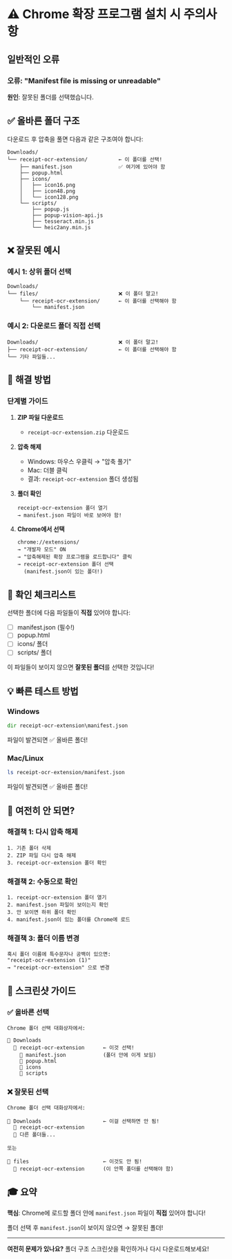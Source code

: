 # ⚠️ Chrome 확장 프로그램 설치 시 주의사항

## 일반적인 오류

### 오류: "Manifest file is missing or unreadable"

**원인**: 잘못된 폴더를 선택했습니다.

## ✅ 올바른 폴더 구조

다운로드 후 압축을 풀면 다음과 같은 구조여야 합니다:

```
Downloads/
└── receipt-ocr-extension/          ← 이 폴더를 선택!
    ├── manifest.json               ✅ 여기에 있어야 함
    ├── popup.html
    ├── icons/
    │   ├── icon16.png
    │   ├── icon48.png
    │   └── icon128.png
    └── scripts/
        ├── popup.js
        ├── popup-vision-api.js
        ├── tesseract.min.js
        └── heic2any.min.js
```

## ❌ 잘못된 예시

### 예시 1: 상위 폴더 선택
```
Downloads/
└── files/                          ❌ 이 폴더 말고!
    └── receipt-ocr-extension/      ← 이 폴더를 선택해야 함
        └── manifest.json
```

### 예시 2: 다운로드 폴더 직접 선택
```
Downloads/                          ❌ 이 폴더 말고!
├── receipt-ocr-extension/          ← 이 폴더를 선택해야 함
└── 기타 파일들...
```

## 🔧 해결 방법

### 단계별 가이드

1. **ZIP 파일 다운로드**
   - `receipt-ocr-extension.zip` 다운로드

2. **압축 해제**
   - Windows: 마우스 우클릭 → "압축 풀기"
   - Mac: 더블 클릭
   - 결과: `receipt-ocr-extension` 폴더 생성됨

3. **폴더 확인**
   ```
   receipt-ocr-extension 폴더 열기
   → manifest.json 파일이 바로 보여야 함!
   ```

4. **Chrome에서 선택**
   ```
   chrome://extensions/
   → "개발자 모드" ON
   → "압축해제된 확장 프로그램을 로드합니다" 클릭
   → receipt-ocr-extension 폴더 선택
     (manifest.json이 있는 폴더!)
   ```

## 🎯 확인 체크리스트

선택한 폴더에 다음 파일들이 **직접** 있어야 합니다:

- [ ] manifest.json (필수!)
- [ ] popup.html
- [ ] icons/ 폴더
- [ ] scripts/ 폴더

이 파일들이 보이지 않으면 **잘못된 폴더**를 선택한 것입니다!

## 💡 빠른 테스트 방법

### Windows
```cmd
dir receipt-ocr-extension\manifest.json
```
파일이 발견되면 ✅ 올바른 폴더!

### Mac/Linux
```bash
ls receipt-ocr-extension/manifest.json
```
파일이 발견되면 ✅ 올바른 폴더!

## 🔄 여전히 안 되면?

### 해결책 1: 다시 압축 해제
```
1. 기존 폴더 삭제
2. ZIP 파일 다시 압축 해제
3. receipt-ocr-extension 폴더 확인
```

### 해결책 2: 수동으로 확인
```
1. receipt-ocr-extension 폴더 열기
2. manifest.json 파일이 보이는지 확인
3. 안 보이면 하위 폴더 확인
4. manifest.json이 있는 폴더를 Chrome에 로드
```

### 해결책 3: 폴더 이름 변경
```
혹시 폴더 이름에 특수문자나 공백이 있으면:
"receipt-ocr-extension (1)" 
→ "receipt-ocr-extension" 으로 변경
```

## 📸 스크린샷 가이드

### ✅ 올바른 선택
```
Chrome 폴더 선택 대화상자에서:

📁 Downloads
  📁 receipt-ocr-extension      ← 이것 선택!
    📄 manifest.json            (폴더 안에 이게 보임)
    📄 popup.html
    📁 icons
    📁 scripts
```

### ❌ 잘못된 선택
```
Chrome 폴더 선택 대화상자에서:

📁 Downloads                    ← 이걸 선택하면 안 됨!
  📁 receipt-ocr-extension
  📁 다른 폴더들...

또는

📁 files                        ← 이것도 안 됨!
  📁 receipt-ocr-extension      (이 안쪽 폴더를 선택해야 함)
```

## 🎓 요약

**핵심**: Chrome에 로드할 폴더 안에 `manifest.json` 파일이 **직접** 있어야 합니다!

폴더 선택 후 `manifest.json`이 보이지 않으면 → 잘못된 폴더!

---

**여전히 문제가 있나요?**
폴더 구조 스크린샷을 확인하거나 다시 다운로드해보세요!
